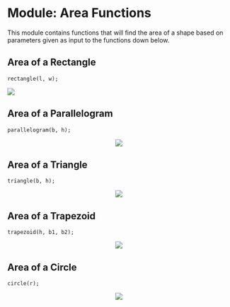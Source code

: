 # Module: Area Functions
This module contains functions that will find the area of a shape based on parameters given as input to the functions down below.

## Area of a Rectangle
```
rectangle(l, w);
```

![](area_rect)

## Area of a Parallelogram
```
parallelogram(b, h);
```
<div style="text-align:center"><img src ="..." /></div>

## Area of a Triangle
```
triangle(b, h);
```
<div style="text-align:center"><img src ="..." /></div>

## Area of a Trapezoid
```
trapezoid(h, b1, b2);
```
<div style="text-align:center"><img src ="..." /></div>

## Area of a Circle
```
circle(r);
```
<div style="text-align:center"><img src ="..." /></div>

[area_rect]: https://raw.githubusercontent.com/ChristoffenOSWorks/libalgebra-rs/master/docs/images/area_rect.gif ""
